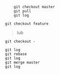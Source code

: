 
        git checkout master 
        git pull
        git log


`git checkout feature`
> lub 

`git checkout -`
 
	git log
	git rebase
	git log
	git merge master
	git log

